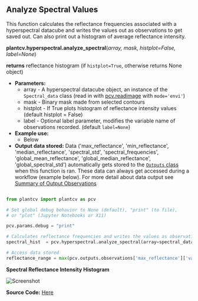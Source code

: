 ## Analyze Spectral Values 

This function calculates the reflectance frequencies associated with a hyperspectral datacube and writes 
the values out as observations to get saved out. Can also print out a histogram of average reflectance intensity.

**plantcv.hyperspectral.analyze_spectral**(*array, mask, histplot=False, label=None*)

**returns** reflectance histogram (if `histplot=True`, otherwise returns None object)

- **Parameters:**
    - array         - A hyperspectral datacube object, an instance of the `Spectral_data` class (read in with [pcv.readimage](read_image.md) with `mode='envi'`)
    - mask          - Binary mask made from selected contours
    - histplot      - If True plots histogram of reflectance intensity values (default histplot = False)
    - label         - Optional label parameter, modifies the variable name of observations recorded. (default `label=None`)
- **Example use:**
    - Below 
- **Output data stored:** Data ('max_reflectance', 'min_reflectance', 'median_reflectance', 'spectral_std', 'spectral_frequencies', 'global_mean_reflectance', 'global_median_reflectance', 'global_spectral_std') automatically gets stored to the 
    [`Outputs` class](outputs.md) when this function is ran. 
    These data can always get accessed during a workflow (example below). For more detail about data output see [Summary of Output Observations](output_measurements.md#summary-of-output-observations)

```python

from plantcv import plantcv as pcv

# Set global debug behavior to None (default), "print" (to file), 
# or "plot" (Jupyter Notebooks or X11)

pcv.params.debug = "print"

# Calculates reflectance frequencies and writes the values as observations. Also provides a histogram of this data
spectral_hist  = pcv.hyperspectral.analyze_spectral(array=spectral_data, mask=mask, histplot=True, label=None)

# Access data stored 
reflectance_range = max(pcv.outputs.observations['max_reflectance']['value']) - min(pcv.outputs.observations['min_reflectance']['value'])

```

**Spectral Reflectance Intensity Histogram**

![Screenshot](img/tutorial_images/hyperspectral/spectral_histogram.jpg)

**Source Code:** [Here](https://github.com/danforthcenter/plantcv/blob/master/plantcv/plantcv/hyperspectral/analyze_spectral.py)
